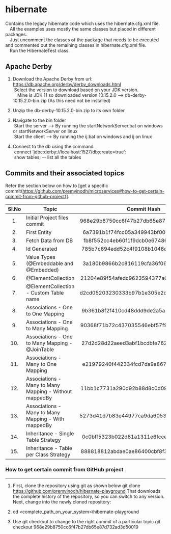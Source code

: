 # hibernate
<!-- 
	https://docs.github.com/en/github/writing-on-github/getting-started-with-writing-and-formatting-on-github/basic-writing-and-formatting-syntax#hiding-content-with-comments 
	https://github.com/adam-p/markdown-here/wiki/Markdown-Cheatsheet#tables
-->

Contains the legacy hibernate code which uses the hibernate.cfg.xml file.  
&emsp;All the examples uses mostly the same classes but placed in different packages.  
&emsp;Just uncomment the classes of the package that needs to be executed and commented out the remaining classes in hibernate.cfg.xml file.  
&emsp;Run the HibernateTest class.  
	
Apache Derby 
-----------------------------------	
1. Download the Apache Derby from url: https://db.apache.org/derby/derby_downloads.html  
   &nbsp;Select the version to download based on your JDK version.  
   &emsp;Mine is JDK 11 so downloaded version 10.15.2.0 --> db-derby-10.15.2.0-bin.zip  (As this need not be installed)  

2. Unzip the db-derby-10.15.2.0-bin.zip to its own folder

3. Navigate to the bin folder  
   &nbsp;Start the server --> By running the startNetworkServer.bat on windows or startNetworkServer on linux  
   &nbsp;Start the client --> By running the ij.bat on windows and ij on linux

4. Connect to the db using the command  
   &nbsp;connect ’jdbc:derby://localhost:1527/db;create=true’;  
   &nbsp;show tables; -- list all the tables  

Commits and their associated topics 
-----------------------------------
Refer the section below on how to [get a specific commit(https://github.com/premvinodh/microservices#how-to-get-certain-commit-from-github-project)].

| Sl.No		| Topic                                       				| Commit Hash           								|
|:---------:|-----------------------------------------------------------|:-----------------------------------------------------:|
| 	1.		| Initial Project files commit								| 968e29b8750cc6f47b27db65e87d732ad3d50019				|
| 	2.		| First Entity												| 6a7391b1f74fcc05a349943bf00a339f24c1bf48				|
| 	3.		| Fetch Data from DB										| fb8f552cc4eb60f1f9dcb0e67486e9cdf9789aea				|
| 	4.		| Id Generated												| 785b7c694edd52c4f9108b1046d4cbfab9d4a7aa				|
| 	5.		| Value Types (@Embeddable and @Embedded)					| 3a180b9866b2c816119cfa36f06c8fd7dce37fa2				|
| 	6.		| @ElementCollection										| 21204e89f54afedc9623594377a0cd0840775554				|
| 	7.		| @ElementCollection - Custom Table name					| d2cd05203230333b97b1e305e2d902f8282261ac				|
| 	8.		| Associations - One to One Mapping 						| 9b361b8f2f410cd48ddd9de2a5a1e31a96f11d22				|
| 	9.		| Associations - One to Many Mapping 						| 90368f71b72c437035546ebf57f911d329561873				|
| 	10.		| Associations - One to Many Mapping - @JoinTable			| 27d2d28d22aeed3abf1bcdbfe76262912a7d673c				|
| 	11.		| Associations - Many to One Mapping						| e21979240f442334fcd7da9a8672af4a7252d9fa				|
| 	12.		| Associations - Many to Many Mapping - Without mappedBy	| 11bb1c7731a290d92b88d8c0d096607f192df0de				|
| 	13.		| Associations - Many to Many Mapping - With mappedBy		| 5273d41d7b83e44977ca9da60530ded357b959ab				|
| 	14.		| Inheritance - Single Table Strategy						| 0c0bff5323b022d81a1311e6fcce323cc6b5a947				|
| 	15.		| Inheritance - Table per Class Strategy					| 888818812abdae0ae86400cbf8f343c1b6908979				|

### How to get certain commit from GitHub project
------------------------------------------------
1. First, clone the repository using git as shown below
git clone https://github.com/premvinodh/hibernate-playground
That downloads the complete history of the repository, so you can switch to any version. Next, change into the newly cloned repository:

2. cd <complete_path_on_your_system>\hibernate-playground

3. Use git checkout <COMMIT> to change to the right commit of a particular topic
git checkout 968e29b8750cc6f47b27db65e87d732ad3d50019
